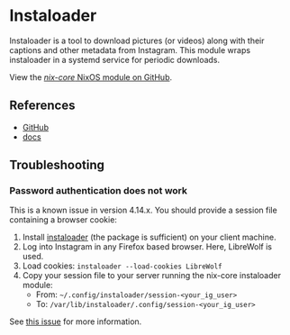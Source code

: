 # Instaloader

Instaloader is a tool to download pictures (or videos) along with their captions and other metadata from Instagram. This module wraps instaloader in a systemd service for periodic downloads.

View the [*nix-core* NixOS module on GitHub](https://github.com/sid115/nix-core/tree/master/modules/nixos/instaloader).

## References

- [GitHub](https://github.com/instaloader/instaloader)
- [docs](https://instaloader.github.io/)

## Troubleshooting

### Password authentication does not work

This is a known issue in version 4.14.x. You should provide a session file containing a browser cookie:

1. Install [instaloader](https://search.nixos.org/packages?channel=unstable&show=instaloader&from=0&size=50&sort=relevance&type=packages&query=instaloader) (the package is sufficient) on your client machine.
1. Log into Instagram in any Firefox based browser. Here, LibreWolf is used.
1. Load cookies: `instaloader --load-cookies LibreWolf`
1. Copy your session file to your server running the nix-core instaloader module:
    - From: `~/.config/instaloader/session-<your_ig_user>`
    - To: `/var/lib/instaloader/.config/session-<your_ig_user>`

See [this issue](https://github.com/instaloader/instaloader/issues/2585) for more information.
